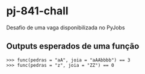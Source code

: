 # pj-841-chall
Desafio de uma vaga disponibilizada no PyJobs

## Outputs esperados de uma função

```
>>> func(pedras = "aA", joia = "aAAbbbb") == 3
>>> func(pedras = "z", joia = "ZZ") == 0
```
